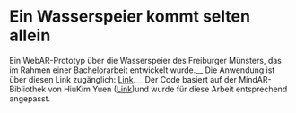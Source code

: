 # Ein Wasserspeier kommt selten allein
Ein WebAR-Prototyp über die Wasserspeier des Freiburger Münsters, das im Rahmen einer Bachelorarbeit entwickelt wurde.__ 
Die Anwendung ist über diesen Link zugänglich: [Link](https://hannguyen10.github.io/AR_FR_Muenster/homepage.html).__ 
Der Code basiert auf der MindAR-Bibliothek von HiuKim Yuen ([Link](https://hiukim.github.io/mind-ar-js-doc/))und wurde für diese Arbeit entsprechend angepasst.
